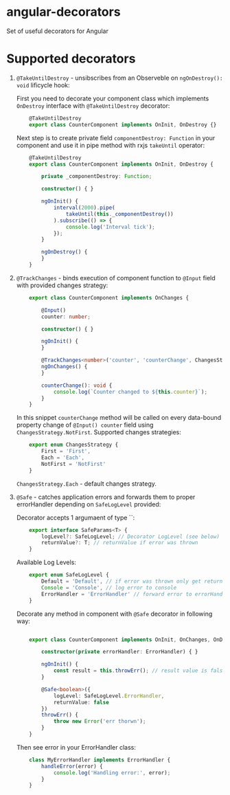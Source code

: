 # angular-decorators

Set of useful decorators for Angular

# Supported decorators

1.  `@TakeUntilDestroy` - unsibscribes from an Observeble on `ngOnDestroy(): void` lificycle hook:

    First you need to decorate your component class which implements `OnDestroy` interface with `@TakeUntilDestroy` decorator:

    ```typescript
        @TakeUntilDestroy
        export class CounterComponent implements OnInit, OnDestroy {}
    ```

    Next step is to create private field `componentDestroy: Function` in your component and use it in pipe method with rxjs `takeUntil` operator:
    
    ```typescript
        @TakeUntilDestroy
        export class CounterComponent implements OnInit, OnDestroy {

            private _componentDestroy: Function;

            constructor() { }

            ngOnInit() {
                interval(2000).pipe(
                    takeUntil(this._componentDestroy())
                ).subscribe(() => {
                    console.log('Interval tick');
                });
            }

            ngOnDestroy() {
            }
        }
    ```

2.  `@TrackChanges` - binds execution of component function to `@Input` field with provided changes strategy:
    
    ```typescript
        export class CounterComponent implements OnChanges {

            @Input()
            counter: number;

            constructor() { }

            ngOnInit() {
            }

            @TrackChanges<number>('counter', 'counterChange', ChangesStrategy.NotFirst)
            ngOnChanges() {
            }

            counterChange(): void {
                console.log(`Counter changed to ${this.counter}`);
            }
        }
    ```

    In this snippet `counterChange` method will be called on every data-bound property change of `@Input() counter` field using `ChangesStrategy.NotFirst`.
    Supported changes strategies:

    ```typescript
        export enum ChangesStrategy {
            First = 'First',
            Each = 'Each',
            NotFirst = 'NotFirst'
        }

    ```
    `ChangesStrategy.Each` - default changes strategy.

3.  `@Safe` - catches application errors and forwards them to proper errorHandler depending on `SafeLogLevel` provided:

    Decorator accepts 1 argumaent of type ``:
    
    ```typescript
        export interface SafeParams<T> {
            logLevel?: SafeLogLevel; // Decorator LogLevel (see below)
            returnValue?: T; // returnValue if error was thrown
        }
    ```

    Available Log Levels: 

    ```typescript
        export enum SafeLogLevel {
            Default = 'Default', // if error was thrown only get returnValue
            Console = 'Console', // log error to console
            ErrorHandler = 'ErrorHandler' // forward error to errorHandler. Class with 'Safe' decorator and logLevel 'ErrorHandler' should have 'errorHandler' class property with 'ErrorHandler' class.
        }
    ```
    
    Decorate any method in component with `@Safe` decorator in following way:

    ```typescript

        export class CounterComponent implements OnInit, OnChanges, OnDestroy {

            constructor(private errorHandler: ErrorHandler) { }

            ngOnInit() {
                const result = this.throwErr(); // result value is false
            }

            @Safe<boolean>({
                logLevel: SafeLogLevel.ErrorHandler,
                returnValue: false
            })
            throwErr() {
                throw new Error('err thorwn');
            }
        }
    ```

    Then see error in your ErrorHandler class:

    ```typescript
        class MyErrorHandler implements ErrorHandler {
            handleError(error) {
                console.log('Handling error:', error);
            }
        }
    ```